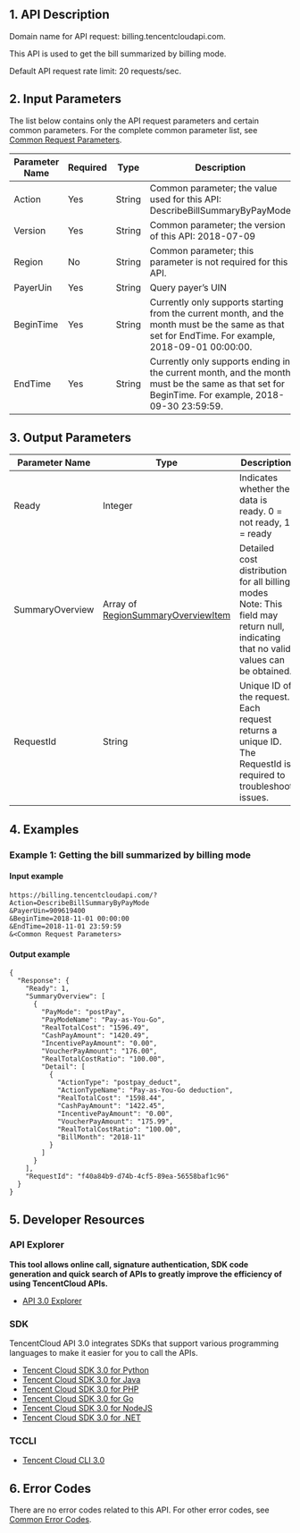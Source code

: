 ## 1. API Description

Domain name for API request: billing.tencentcloudapi.com.

This API is used to get the bill summarized by billing mode.

Default API request rate limit: 20 requests/sec.

## 2. Input Parameters

The list below contains only the API request parameters and certain common parameters. For the complete common parameter list, see [Common Request Parameters](/document/api/555/19173).

| Parameter Name | Required | Type | Description |
|---------|---------|---------|---------|
| Action | Yes | String | Common parameter; the value used for this API: DescribeBillSummaryByPayMode |
| Version | Yes | String | Common parameter; the version of this API: 2018-07-09 |
| Region | No | String | Common parameter; this parameter is not required for this API. |
| PayerUin | Yes | String | Query payer’s UIN |
| BeginTime | Yes | String | Currently only supports starting from the current month, and the month must be the same as that set for EndTime. For example, 2018-09-01 00:00:00. |
| EndTime | Yes | String | Currently only supports ending in the current month, and the month must be the same as that set for BeginTime. For example, 2018-09-30 23:59:59. |

## 3. Output Parameters

| Parameter Name | Type | Description |
|---------|---------|---------|
| Ready | Integer | Indicates whether the data is ready. 0 = not ready, 1 = ready |
| SummaryOverview | Array of [RegionSummaryOverviewItem](/document/api/555/19183#RegionSummaryOverviewItem) | Detailed cost distribution for all billing modes<br/>Note: This field may return null, indicating that no valid values can be obtained. |
| RequestId | String | Unique ID of the request. Each request returns a unique ID. The RequestId is required to troubleshoot issues. |

## 4. Examples

### Example 1: Getting the bill summarized by billing mode

#### Input example

```
https://billing.tencentcloudapi.com/?Action=DescribeBillSummaryByPayMode
&PayerUin=909619400
&BeginTime=2018-11-01 00:00:00
&EndTime=2018-11-01 23:59:59
&<Common Request Parameters>
```

#### Output example

```
{
  "Response": {
    "Ready": 1,
    "SummaryOverview": [
      {
        "PayMode": "postPay",
        "PayModeName": "Pay-as-You-Go",
        "RealTotalCost": "1596.49",
        "CashPayAmount": "1420.49",
        "IncentivePayAmount": "0.00",
        "VoucherPayAmount": "176.00",
        "RealTotalCostRatio": "100.00",
        "Detail": [
          {
            "ActionType": "postpay_deduct",
            "ActionTypeName": "Pay-as-You-Go deduction",
            "RealTotalCost": "1598.44",
            "CashPayAmount": "1422.45",
            "IncentivePayAmount": "0.00",
            "VoucherPayAmount": "175.99",
            "RealTotalCostRatio": "100.00",
            "BillMonth": "2018-11"
          }
        ]
      }
    ],
    "RequestId": "f40a84b9-d74b-4cf5-89ea-56558baf1c96"
  }
}
```


## 5. Developer Resources

### API Explorer

**This tool allows online call, signature authentication, SDK code generation and quick search of APIs to greatly improve the efficiency of using TencentCloud APIs.**

* [API 3.0 Explorer](https://console.cloud.tencent.com/api/explorer?Product=billing&Version=2018-07-09&Action=DescribeBillSummaryByPayMode)

### SDK

TencentCloud API 3.0 integrates SDKs that support various programming languages to make it easier for you to call the APIs.

* [Tencent Cloud SDK 3.0 for Python](https://github.com/TencentCloud/tencentcloud-sdk-python)
* [Tencent Cloud SDK 3.0 for Java](https://github.com/TencentCloud/tencentcloud-sdk-java)
* [Tencent Cloud SDK 3.0 for PHP](https://github.com/TencentCloud/tencentcloud-sdk-php)
* [Tencent Cloud SDK 3.0 for Go](https://github.com/TencentCloud/tencentcloud-sdk-go)
* [Tencent Cloud SDK 3.0 for NodeJS](https://github.com/TencentCloud/tencentcloud-sdk-nodejs)
* [Tencent Cloud SDK 3.0 for .NET](https://github.com/TencentCloud/tencentcloud-sdk-dotnet)

### TCCLI

* [Tencent Cloud CLI 3.0](https://cloud.tencent.com/document/product/440/6176)

## 6. Error Codes

There are no error codes related to this API. For other error codes, see [Common Error Codes](/document/api/555/19175#.E5.85.AC.E5.85.B1.E9.94.99.E8.AF.AF.E7.A0.81).
